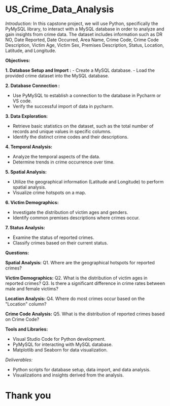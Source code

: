 # US_Crime_Data_Analysis

*Introduction:*
In this capstone project, we will use Python, specifically the PyMySQL library, to interact with a MySQL database in order to analyze and gain insights from crime data. The dataset includes information such as DR NO, Date Reported, Date Occurred, Area Name, Crime Code, Crime Code Description, Victim Age, Victim Sex, Premises Description, Status, Location, Latitude, and Longitude.

**Objectives:**

**1. Database Setup and Import :**
    - Create a MySQL database.
    - Load the provided crime dataset into the MySQL database.

**2. Database Connection :**
   - Use PyMySQL to establish a connection to the database in Pycharm or VS code.
   - Verify the successful import of data in pycharm.

**3. Data Exploration:**
   - Retrieve basic statistics on the dataset, such as the total number of records and unique values in specific columns.
   - Identify the distinct crime codes and their descriptions.

**4. Temporal Analysis:**
   - Analyze the temporal aspects of the data.
   - Determine trends in crime occurrence over time.

**5. Spatial Analysis:**
   - Utilize the geographical information (Latitude and Longitude) to perform spatial analysis.
   - Visualize crime hotspots on a map.

**6. Victim Demographics:**
   - Investigate the distribution of victim ages and genders.
   - Identify common premises descriptions where crimes occur.

**7. Status Analysis:**
   - Examine the status of reported crimes.
   - Classify crimes based on their current status.


**Questions:**

**Spatial Analysis:**
Q1. Where are the geographical hotspots for reported crimes?

**Victim Demographics:**
Q2. What is the distribution of victim ages in reported crimes?
Q3. Is there a significant difference in crime rates between male and female victims?

**Location Analysis:**
Q4. Where do most crimes occur based on the "Location" column?

**Crime Code Analysis:**
Q5. What is the distribution of reported crimes based on Crime Code?

**Tools and Libraries:**
- Visual Studio Code for Python development.
- PyMySQL for interacting with MySQL database.
- Matplotlib and Seaborn for data visualization.

*Deliverables:*
- Python scripts for database setup, data import, and data analysis.
- Visualizations and insights derived from the analysis.

# Thank you

